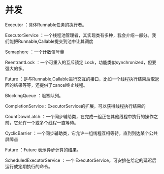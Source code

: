 # 并发
Executor ：具体Runnable任务的执行者。

ExecutorService ：一个线程池管理者，其实现类有多种，我会介绍一部分。我们能把Runnable,Callable提交到池中让其调度

Semaphore ：一个计数信号量

ReentrantLock ：一个可重入的互斥锁定 Lock，功能类似synchronized，但要强大的多。

Future ：是与Runnable,Callable进行交互的接口，比如一个线程执行结束后取返回的结果等等，还提供了cancel终止线程。

BlockingQueue ：阻塞队列。

CompletionService : ExecutorService的扩展，可以获得线程执行结果的

CountDownLatch ：一个同步辅助类，在完成一组正在其他线程中执行的操作之前，它允许一个或多个线程一直等待。

CyclicBarrier ：一个同步辅助类，它允许一组线程互相等待，直到到达某个公共屏障点

Future ：Future 表示异步计算的结果。

ScheduledExecutorService ：一个 ExecutorService，可安排在给定的延迟后运行或定期执行的命令。